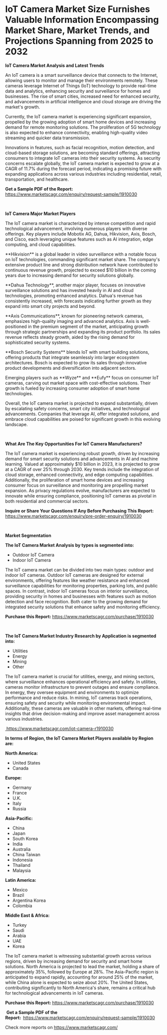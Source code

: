 <p><h1>IoT Camera Market Size Furnishes Valuable Information Encompassing Market Share, Market Trends, and Projections Spanning from 2025 to 2032</h1></p><p><strong>IoT Camera Market Analysis and Latest Trends</strong></p>
<p><p>An IoT camera is a smart surveillance device that connects to the Internet, allowing users to monitor and manage their environments remotely. These cameras leverage Internet of Things (IoT) technology to provide real-time data and analytics, enhancing security and surveillance for homes and businesses. The rise of smart cities, increased need for enhanced security, and advancements in artificial intelligence and cloud storage are driving the market's growth.</p><p>Currently, the IoT camera market is experiencing significant expansion, propelled by the growing adoption of smart home devices and increasing demand for remote monitoring solutions. The proliferation of 5G technology is also expected to enhance connectivity, enabling high-quality video streaming and quicker data transmission. </p><p>Innovations in features, such as facial recognition, motion detection, and cloud-based storage solutions, are becoming standard offerings, attracting consumers to integrate IoT cameras into their security systems. As security concerns escalate globally, the IoT camera market is expected to grow at a CAGR of 11.7% during the forecast period, indicating a promising future with expanding applications across various industries including residential, retail, transportation, and healthcare.</p></p>
<p><strong>Get a Sample PDF of the Report:&nbsp;</strong> <a href="https://www.marketscagr.com/enquiry/request-sample/1910030?utm_campaign=1889&utm_medium=2&utm_source=Github&utm_content=ia&utm_term=08022025&utm_id=iot-camera">https://www.marketscagr.com/enquiry/request-sample/1910030</a></p>
<p>&nbsp;</p>
<p><strong>IoT Camera Major Market Players</strong></p>
<p><p>The IoT camera market is characterized by intense competition and rapid technological advancement, involving numerous players with diverse offerings. Key players include Mobotix AG, Dahua, Hikvision, Axis, Bosch, and Cisco, each leveraging unique features such as AI integration, edge computing, and cloud capabilities.</p><p>**Hikvision** is a global leader in video surveillance with a notable focus on IoT technologies, commanding significant market share. The company's extensive product line and strong distribution network have contributed to continuous revenue growth, projected to exceed $10 billion in the coming years due to increasing demand for security solutions globally.</p><p>**Dahua Technology**, another major player, focuses on innovative surveillance solutions and has invested heavily in AI and cloud technologies, promoting enhanced analytics. Dahua's revenue has consistently increased, with forecasts indicating further growth as they expand into smart city projects and beyond.</p><p>**Axis Communications**, known for pioneering network cameras, emphasizes high-quality imaging and advanced analytics. Axis is well-positioned in the premium segment of the market, anticipating growth through strategic partnerships and expanding its product portfolio. Its sales revenue reflects steady growth, aided by the rising demand for sophisticated security systems.</p><p>**Bosch Security Systems** blends IoT with smart building solutions, offering products that integrate seamlessly into larger ecosystem architectures. Bosch is expected to grow its sales through innovative product developments and diversification into adjacent sectors.</p><p>Emerging players such as **Wyze** and **Eufy** focus on consumer IoT cameras, carving out market space with cost-effective solutions. Their growth is fueled by increasing consumer adoption of smart home technologies.</p><p>Overall, the IoT camera market is projected to expand substantially, driven by escalating safety concerns, smart city initiatives, and technological advancements. Companies that leverage AI, offer integrated solutions, and embrace cloud capabilities are poised for significant growth in this evolving landscape.</p></p>
<p>&nbsp;</p>
<p><strong>What Are The Key Opportunities For IoT Camera Manufacturers?</strong></p>
<p><p>The IoT camera market is experiencing robust growth, driven by increasing demand for smart security solutions and advancements in AI and machine learning. Valued at approximately $10 billion in 2023, it is projected to grow at a CAGR of over 25% through 2030. Key trends include the integration of cloud storage, enhanced connectivity, and edge computing capabilities. Additionally, the proliferation of smart home devices and increasing consumer focus on surveillance and monitoring are propelling market expansion. As privacy regulations evolve, manufacturers are expected to innovate while ensuring compliance, positioning IoT cameras as pivotal in both residential and commercial sectors.</p></p>
<p><strong>Inquire or Share Your Questions If Any Before Purchasing This Report:</strong> <a href="https://www.marketscagr.com/enquiry/pre-order-enquiry/1910030?utm_campaign=1889&utm_medium=2&utm_source=Github&utm_content=ia&utm_term=08022025&utm_id=iot-camera">https://www.marketscagr.com/enquiry/pre-order-enquiry/1910030</a></p>
<p>&nbsp;</p>
<p><strong>Market Segmentation</strong></p>
<p><strong>The IoT Camera Market Analysis by types is segmented into:</strong></p>
<p><ul><li>Outdoor IoT Camera</li><li>Indoor IoT Camera</li></ul></p>
<p><p>The IoT camera market can be divided into two main types: outdoor and indoor IoT cameras. Outdoor IoT cameras are designed for external environments, offering features like weather resistance and enhanced surveillance capabilities for monitoring properties, parking lots, and public spaces. In contrast, indoor IoT cameras focus on interior surveillance, providing security in homes and businesses with features such as motion detection and face recognition. Both cater to the growing demand for integrated security solutions that enhance safety and monitoring efficiency.</p></p>
<p><strong>Purchase this Report:&nbsp;</strong><a href="https://www.marketscagr.com/purchase/1910030?utm_campaign=1889&utm_medium=2&utm_source=Github&utm_content=ia&utm_term=08022025&utm_id=iot-camera">https://www.marketscagr.com/purchase/1910030</a></p>
<p>&nbsp;</p>
<p><strong>The IoT Camera Market Industry Research by Application is segmented into:</strong></p>
<p><ul><li>Utilities</li><li>Energy</li><li>Mining</li><li>Other</li></ul></p>
<p><p>The IoT camera market is crucial for utilities, energy, and mining sectors, where surveillance enhances operational efficiency and safety. In utilities, cameras monitor infrastructure to prevent outages and ensure compliance. In energy, they oversee equipment and environments to optimize performance and reduce risks. In mining, IoT cameras track operations, ensuring safety and security while monitoring environmental impact. Additionally, these cameras are valuable in other markets, offering real-time insights that drive decision-making and improve asset management across various industries.</p></p>
<p><a href="https://www.marketscagr.com/iot-camera-r1910030?utm_campaign=1889&utm_medium=2&utm_source=Github&utm_content=ia&utm_term=08022025&utm_id=iot-camera">&nbsp;https://www.marketscagr.com/iot-camera-r1910030</a></p>
<p><strong>In terms of Region, the IoT Camera Market Players available by Region are:</strong></p>
<p>
    <p> <strong> North America: </strong>
        <ul>
            <li>United States</li>
            <li>Canada</li>
        </ul>
        </p> 
    <p> <strong> Europe: </strong>
        <ul>
            <li>Germany</li>
            <li>France</li>
            <li>U.K.</li>
            <li>Italy</li>
            <li>Russia</li>
        </ul>
        </p> 
    <p> <strong> Asia-Pacific: </strong>
        <ul>
            <li>China</li>
            <li>Japan</li>
            <li>South Korea</li>
            <li>India</li>
            <li>Australia</li>
            <li>China Taiwan</li>
            <li>Indonesia</li>
            <li>Thailand</li>
            <li>Malaysia</li>
        </ul>
        </p> 
    <p> <strong> Latin America: </strong>
        <ul>
            <li>Mexico</li>
            <li>Brazil</li>
            <li>Argentina Korea</li>
            <li>Colombia</li>
        </ul>
        </p> 
    <p> <strong> Middle East & Africa: </strong>
        <ul>
            <li>Turkey</li>
            <li>Saudi</li>
            <li>Arabia</li>
            <li>UAE</li>
            <li>Korea</li>
        </ul>
    </p>
    </p>
<p><p>The IoT camera market is witnessing substantial growth across various regions, driven by increasing demand for security and smart home solutions. North America is projected to lead the market, holding a share of approximately 35%, followed by Europe at 28%. The Asia-Pacific region is anticipated to expand rapidly, accounting for around 25% of the market, while China alone is expected to seize about 20%. The United States, contributing significantly to North America's share, remains a critical hub for technological advancements in IoT cameras.</p></p>
<p><strong>Purchase this Report: </strong><a href="https://www.marketscagr.com/purchase/1910030?utm_campaign=1889&utm_medium=2&utm_source=Github&utm_content=ia&utm_term=08022025&utm_id=iot-camera">https://www.marketscagr.com/purchase/1910030</a></p>
<p>&nbsp;<strong>Get a Sample PDF of the Report:&nbsp;&nbsp;</strong><a href="https://www.marketscagr.com/enquiry/request-sample/1910030?utm_campaign=1889&utm_medium=2&utm_source=Github&utm_content=ia&utm_term=08022025&utm_id=iot-camera">https://www.marketscagr.com/enquiry/request-sample/1910030</a></p>
<p><strong></strong></p>
<p>Check more reports on <a href="https://www.marketscagr.com/?utm_campaign=1889&utm_medium=2&utm_source=Github&utm_content=ia&utm_term=08022025&utm_id=iot-camera">https://www.marketscagr.com/</a></p>